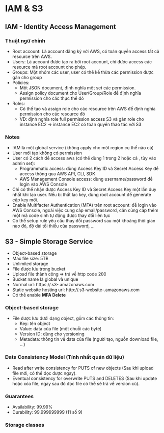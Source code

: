 # IAM & S3

## IAM - Identity Access Management

### Thuật ngữ chính

- Root account: Là account đăng ký với AWS, có toàn quyền access tất cả resource trên AWS.
- Users: Là account được tạo ra bởi root account, chỉ được access các resource mà root account cho phép.
- Groups: Một nhóm các user, user có thể kế thừa các permission được gán cho group
- Policies:
  - Một JSON document, định nghĩa một set các permission.
  - Assign policy document cho User/Group/Role để định nghĩa permission cho các thực thể đó
- Roles:
  - Có thể tạo và assign role cho các resource trên AWS để định nghĩa permission cho các resource đó
  - VD: định nghĩa role full permission access S3 và gán role cho instance EC2 => instance EC2 có toàn quyền thao tác với S3

### Notes

- IAM là một global service (không apply cho một region cụ thể nào cả)
- User mới tạo không có permission
- User có 2 cách để access aws (có thể dùng 1 trong 2 hoặc cả , tùy vào admin set):
  - Programmatic access: dùng Access Key ID và Secret Access Key để access thông qua AWS API, CLI, SDK
  - AWS Management Console access: dùng username/password để login vào AWS Console
- Chỉ có thể nhận được Access Key ID và Secret Access Key một lần duy nhất khi tạo user. Nếu bị thất lạc key, dùng root account để generate cặp key mới.
- Enable Multifacter Authentication (MFA) trên root account: để login vào AWS Console, ngoài việc cung cấp email/password, cần cùng cấp thêm một mã code sinh tự động được thay đổi liên tục
- Có thể setup rule yêu cầu thay đổi password sau một khoảng thời gian nào đó, độ dài tối thiếu của password, ...

## S3 - Simple Storage Service

- Object-based storage
- Max file size: 5TB
- Unlimited storage
- File được lưu trong bucket
- Upload file thành công => trả về http code 200
- Bucket name là global và unique
- Normal url: https://.s3-.amazonaws.com
- Static website hosting url: http://.s3-website-.amazonaws.com
- Có thể enable **MFA Delete**

### Object-based storage

- File được lưu dưới dạng object, gồm các thông tin:
  - Key: tên object
  - Value: data của file (một chuỗi các byte)
  - Version ID: dùng cho versioning
  - Metadata: thông tin về data của file (người tạo, nguồn download file, ...)

### Data Consistency Model (Tính nhất quán dữ liệu)

- Read after write consistency for PUTS of new objects (Sau khi upload file mới, có thể đọc được ngay).
- Eventual consistency for overwrite PUTS and DELETES (Sau khi update hoặc xóa file, ngay sau đó đọc file có thể sẽ trả về version cũ).

### Guarantees

- Availability: 99.99%
- Durability: 99.999999999 (11 số 9)

### Storage classes

